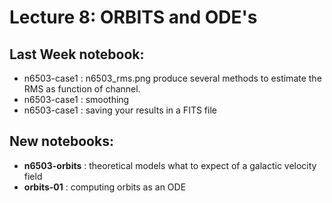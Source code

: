Lecture 8: ORBITS and ODE's
===========================



## Last Week notebook:

* n6503-case1 : n6503_rms.png produce several methods to estimate the RMS as function of channel.
* n6503-case1 : smoothing
* n6503-case1 : saving your results in a FITS file



## New notebooks:

* **n6503-orbits** : theoretical models what to expect of a galactic velocity field
* **orbits-01** : computing orbits as an ODE
